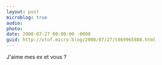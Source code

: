 ```yaml
---
layout: post
microblog: true
audio: 
photo: 
date: 2008-07-27 00:00:00 -0000
guid: http://xtof.micro.blog/2008/07/27/t869965888.html
---
```

J'aime mes ex et vous ?
